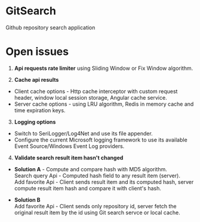 # GitSearch
Github repository search application

# Open issues

1. **Api requests rate limiter** using Sliding Window or Fix Window algorithm.

2. **Cache api results**
 - Client cache options - Http cache interceptor with custom request header, window local session storage, Angular cache service.
 - Server cache options - using LRU algorithm, Redis in memory cache and time expiration keys.

3. **Logging options**
- Switch to SeriLogger/Log4Net and use its file appender.
- Configure the current Microsoft logging framework to use its available Event Source/Windows Event Log providers.

4. **Validate search result item hasn't changed**
- **Solution A** - Compute and compare hash with MD5 algorithm.  
Search query Api - Computed hash field to any result item (server).  
Add favorite Api - Client sends result item and its computed hash, server compute result item hash and compare it with client's hash.

- **Solution B**  
 Add favorite Api - Client sends only repository id, server fetch the original result item by the id using Git search servce or local cache.  
